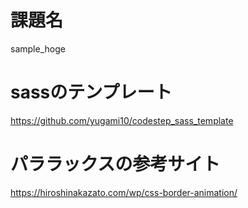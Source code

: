 # 課題名
sample_hoge

# sassのテンプレート
https://github.com/yugami10/codestep_sass_template

# パララックスの参考サイト
https://hiroshinakazato.com/wp/css-border-animation/